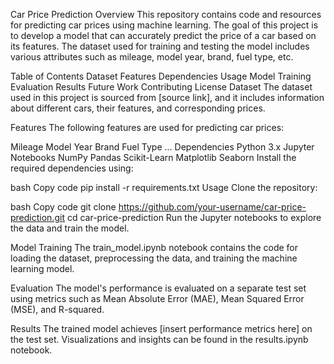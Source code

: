 Car Price Prediction
Overview
This repository contains code and resources for predicting car prices using machine learning. The goal of this project is to develop a model that can accurately predict the price of a car based on its features. The dataset used for training and testing the model includes various attributes such as mileage, model year, brand, fuel type, etc.

Table of Contents
Dataset
Features
Dependencies
Usage
Model Training
Evaluation
Results
Future Work
Contributing
License
Dataset
The dataset used in this project is sourced from [source link], and it includes information about different cars, their features, and corresponding prices.

Features
The following features are used for predicting car prices:

Mileage
Model Year
Brand
Fuel Type
...
Dependencies
Python 3.x
Jupyter Notebooks
NumPy
Pandas
Scikit-Learn
Matplotlib
Seaborn
Install the required dependencies using:

bash
Copy code
pip install -r requirements.txt
Usage
Clone the repository:

bash
Copy code
git clone https://github.com/your-username/car-price-prediction.git
cd car-price-prediction
Run the Jupyter notebooks to explore the data and train the model.

Model Training
The train_model.ipynb notebook contains the code for loading the dataset, preprocessing the data, and training the machine learning model.

Evaluation
The model's performance is evaluated on a separate test set using metrics such as Mean Absolute Error (MAE), Mean Squared Error (MSE), and R-squared.

Results
The trained model achieves [insert performance metrics here] on the test set. Visualizations and insights can be found in the results.ipynb notebook.
